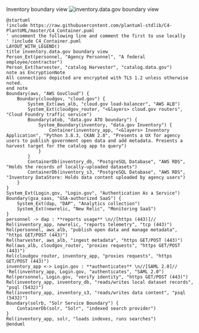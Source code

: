 Inventory boundary view
![inventory.data.gov boundary view](http://www.plantuml.com/plantuml/png/bLLjRzis4Fuy_ufRFgn9K5jRd055K1HrNfOKSnAlSj0Dss3GujacG9CgITdHXlpttKaMBSV5qlfB28hFov7FNTxx85mebhhplJAPBYJ28eJSdoM94-lUN8L5CIqykioQW2RqChjCSYqCOxe-IAscoSLfTyHR3xV3P2byG4TRamj226NGzNBcVmM58V2II20i46PMQxjMPWwQ3e4m4dO-A-TfPO74GTjCQ5qIHtIvBp0S_77_C9vy-Z2-cGolhg_kBW-FEa45ZQ3CYdYjAtjI1D6RsnLCRM6aS2Mi5Aux8tJUcidLOpZCgwL1_HeE1dCqMGcZPkk0zs264ftGWCjSsn8nuRjn8YE1WwCsrKAu5V9r42mZOMtdSDFi7Mmteok26niGX8Shaxao3ygQEzhf3BI6Z3ralEL1OgwoW1A4Gy3wB4fOqtl1U9Z2JxqJA8n6xy7ITRgryWZCBNiTDB9QTiutTt0erfuh-vJ2jLrTQ5l8WoFujmFqYsSotYQFR9kNx3UU-YujVS0bLyra4w6dxNEWhP3TgT32P5JvHcimFAU2OVFRCaIfYRD5VNjlVz2YHEVVmPQp_kYPhR8Clx1LLq9mOZPJ6NXqAvLXIsDRSB1iCAPXCBwFYOX5FNCMmJ5DROOFpMOR7dyngblmHEJvJcMH0GPvhbKc-AMvkb4P5jP0l_UcrtyD5xyExk2azwRwuj0JneE0XzzXPXs8Eh7SiPwx9o-cMla5a4LqfkekcwC1zbtrd90IbXX4LGYq23VXXI3S74D5pdtPv9ZSC__d0hdadOAVElkhU06NqzOLo2aNONsOEqn_6y8baK-5noOX7ozJNjvOBNsbxZ2pZjPsrio4Rf5pk51M9NaCdjpylwhlVvLgV8_gG4ehF8FQ2al1PY92D30jszVV-7ZgF7LQsHxQkJAzke_Ykb8kg40JDkyE0tw3D2OuXc_knSGBuGbndGwwWb3MgNz8FXKYhSBNRaOfE6INWr4bOOGkIS6JTwthKKBSxVC6rmufV7Jw3jVmaTSClRL61H8oyuqELHKd9NJV0Gd16HmVEyoj2nuAB-PuV0n_cIJvi_gN0eUdf_sZlvEaGwpF-w2bsp04r4Z9T2NhXoolyQHCyFQKtiwR9kox2LyAGrPYo9cjzdDzDKv6z-buXpZEx3OnbKrxNqiHSVjpB7VsKQ47XzGuFlWNcFO8Tcxjs_XseF2MdYp6hteuiSqV-kRXqi7ja8RDZ_nghxxmREqqxn2maGQy_sHjs0gTcfMW96D3-SADFDD_DaeS2kcJjLFae1uGpLHe9WVJv_wpXiEVJ_idBxBw_dFMTkllayKszLOxTfJItwQDuNptFqnxEl7vpN5cLKRY8qhmA5osWDpPbPBekEs-P7Y3vZdaeSRIW725yHi6z0HzZqOMI_qV)
```plantuml
@startuml
!include https://raw.githubusercontent.com/plantuml-stdlib/C4-PlantUML/master/C4_Container.puml
' uncomment the following line and comment the first to use locally
' !include C4_Container.puml
LAYOUT_WITH_LEGEND()
title inventory.data.gov boundary view
Person_Ext(personnel, "Agency Personnel", "A federal employee/contractor")
Person_Ext(harvester, "catalog Harvester", "catalog.data.gov")
note as EncryptionNote
All connections depicted are encrypted with TLS 1.2 unless otherwise noted.
end note
Boundary(aws, "AWS GovCloud") {
    Boundary(cloudgov, "cloud.gov") {
        System_Ext(aws_alb, "cloud.gov load-balancer", "AWS ALB")
        System_Ext(cloudgov_router, "<&layers> cloud.gov routers", "Cloud Foundry traffic service")
        Boundary(atob, "data.gov ATO boundary") {
            System_Boundary(inventory, "data.gov Inventory") {
                Container(inventory_app, "<&layers> Inventory Application", "Python 3.8.3, CKAN 2.8", "Presents a UX for agency users to publish government open data and add metadata. Presents a harvest target for the catalog app to query")
            }
        }
        ContainerDb(inventory_db, "PostgreSQL Database", "AWS RDS", "Holds the records of locally-uploaded datasets")
        ContainerDb(inventory_s3, "PostgreSQL Database", "AWS RDS", "Inventory DataStore: Holds data content uploaded by agency users")
    }
}
System_Ext(Login.gov, "Login.gov", "Authentication As a Service")
Boundary(gsa_saas, "GSA-authorized SaaS") {
    System_Ext(dap, "DAP", "Analytics collection")
    System_Ext(newrelic, "New Relic", "Monitoring SaaS")
}
personnel -> dap : **reports usage** \n//[https (443)]//
Rel(inventory_app, newrelic, "reports telemetry", "tcp (443)")
Rel(personnel, aws_alb, "publish open data and manage metadata", "https GET/POST (443)")
Rel(harvester, aws_alb, "ingest metadata", "https GET/POST (443)")
Rel(aws_alb, cloudgov_router, "proxies requests", "https GET/POST (443)")
Rel(cloudgov_router, inventory_app, "proxies requests", "https GET/POST (443)")
inventory_app <-> Login.gov : **authenticates** \n//[SAML 2.0]//
'Rel(inventory_app, Login.gov, "authenticates", "SAML 2.0")
Rel(personnel, Login.gov, "verify identity", "https GET/POST (443)")
Rel(inventory_app, inventory_db, "reads/writes local dataset records", "psql (5432)")
Rel(inventory_app, inventory_s3, "reads/writes data content", "psql (5432)")
Boundary(solrb, "Solr Service Boundary") {
    ContainerDb(solr, "Solr", "indexed search provider")
}
Rel(inventory_app, solr, "loads indexes, runs searches")
@enduml
```
